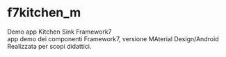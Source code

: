 # f7kitchen_m
Demo app Kitchen Sink Framework7<br>
app demo dei componenti Framework7, versione MAterial Design/Android<br>
Realizzata per scopi didattici.
